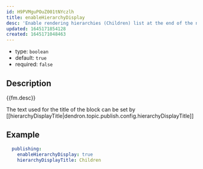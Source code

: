 ```yaml
---
id: H9PVMguPOuZ001tNYczlh
title: enableHierarchyDisplay
desc: 'Enable rendering hierarchies (Children) list at the end of the note.'
updated: 1645171854128
created: 1645171048463
---
```


- type: `boolean`
- default: `true` 
- required: `false`

## Description
{{fm.desc}}

The text used for the title of the block can be set by [[hierarchyDisplayTitle|dendron.topic.publish.config.hierarchyDisplayTitle]]

## Example

```yml
  publishing:
    enableHierarchyDisplay: true
    hierarchyDisplayTitle: Children
```
